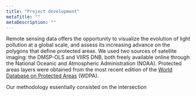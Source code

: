 ```yaml
---
title: "Project development" 
metaTitle: ""
metaDescription: ""
---
```


Remote sensing data offers the opportunity to visualize the evolution of light pollution at a global scale, and assess its increasing advance on the polygons that define protected areas.  We used two sources of satellite imaging:  the DMSP-OLS and VIIRS DNB, both freely available online through the National Oceanic and Atmospheric Administration (NOAA).  Protected areas layers were obtained from the most recent edition of the [World Database on Protected Areas](https://www.protectedplanet.net) (WDPA).  

Our methodology essentially consisted on the intersection 


<!-- ```javascript
- const data = ['1','2'];
+ const data = [1,2];
``` -->
